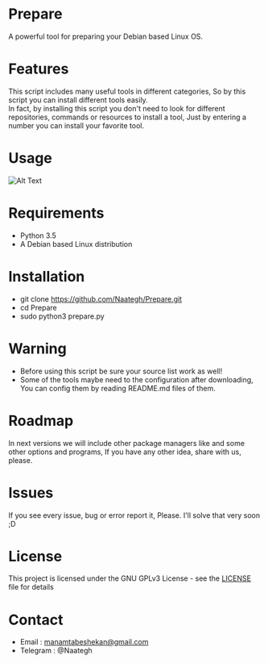 # Prepare
A powerful tool for preparing your Debian based Linux OS.

# Features
This script includes many useful tools in different categories, So by this script you can install different tools easily.   
In fact, by installing this script you don't need to look for different repositories, commands or resources to install a tool,
Just by entering a number you can install your favorite tool.

# Usage
![Alt Text](https://media.giphy.com/media/L0Zw6pNfUbTCJmi4OR/giphy.gif)


# Requirements
- Python 3.5
- A Debian based Linux distribution

# Installation
- git clone https://github.com/Naategh/Prepare.git
- cd Prepare
- sudo python3 prepare.py

# Warning
- Before using this script be sure your source list work as well!
- Some of the tools maybe need to the configuration after downloading, You can config them by reading README.md files of them.

# Roadmap
In next versions we will include other package managers like and some other options and programs, If you have any other idea, share with us, please.

# Issues
If you see every issue, bug or error report it, Please.
I'll solve that very soon ;D

# License
This project is licensed under the GNU GPLv3 License - see the [LICENSE](LICENSE) file for details

# Contact
- Email : manamtabeshekan@gmail.com
- Telegram : @Naategh


